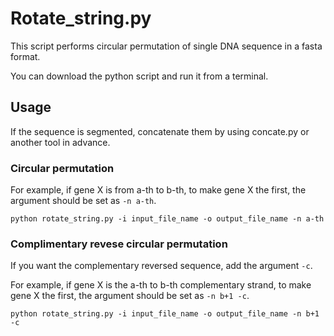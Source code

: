# Rotate_string.py

This script performs circular permutation of single DNA sequence in a fasta format.

You can download the python script and run it from a terminal.

## Usage

If the sequence is segmented, concatenate them by using concate.py or another tool in advance.

### Circular permutation
For example, if gene X is from a-th to b-th, to make gene X the first, the argument should be set as ``-n a-th``.

``python rotate_string.py -i input_file_name -o output_file_name -n a-th``

### Complimentary revese circular permutation
If you want the complementary reversed sequence, add the argument ``-c``.

For example, if gene X is the a-th to b-th complementary strand, to make gene X the first, the argument should be set as
``-n b+1 -c``.

``python rotate_string.py -i input_file_name -o output_file_name -n b+1 -c``
